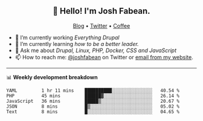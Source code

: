 <h2 align="center">👋 Hello! I'm Josh Fabean.</h2>
<p align="center">
  <a href="https://joshfabean.com">Blog</a> •
  <a href="https://twitter.com/fabean">Twitter</a> •
  <a href="https://www.buymeacoffee.com/LSxne6Yr4">Coffee</a>
</p>

- 🔭 I’m currently working *Everything Drupal*
- 🌱 I’m currently learning *how to be a better leader.*
- 💬 Ask me about *Drupal, Linux, PHP, Docker, CSS and JavaScript*
- 📫 How to reach me: [@joshfabean](https://twitter.com/joshfabean) on Twitter or [email from my website](https://joshfabean.com).

-------

📊 **Weekly development breakdown**
<!--START_SECTION:waka-->
```text
YAML         1 hr 11 mins    ██████████░░░░░░░░░░░░░░░   40.54 % 
PHP          45 mins         ██████▓░░░░░░░░░░░░░░░░░░   26.14 % 
JavaScript   36 mins         █████▒░░░░░░░░░░░░░░░░░░░   20.67 % 
JSON         8 mins          █▒░░░░░░░░░░░░░░░░░░░░░░░   05.02 % 
Text         8 mins          █░░░░░░░░░░░░░░░░░░░░░░░░   04.65 % 
```
<!--END_SECTION:waka-->

<!--
**fabean/fabean** is a ✨ _special_ ✨ repository because its `README.md` (this file) appears on your GitHub profile.

Here are some ideas to get you started:

- 🔭 I’m currently working on ...
- 🌱 I’m currently learning ...
- 👯 I’m looking to collaborate on ...
- 🤔 I’m looking for help with ...
- 💬 Ask me about ...
- 📫 How to reach me: ...
- 😄 Pronouns: ...
- ⚡ Fun fact: ...
-->

